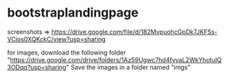 # bootstraplandingpage

screenshots => https://drive.google.com/file/d/182MvpuohcGpDk7JKFSs-VCios0XQKckC/view?usp=sharing

for images, download the following folder "https://drive.google.com/drive/folders/1Az59Ugwc7hd4fvyaL2WkYhotulQ3ODqq?usp=sharing"
Save the images in a folder named "imgs"
